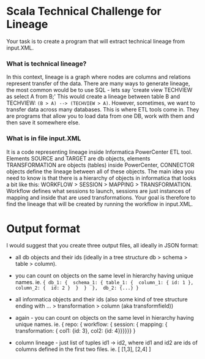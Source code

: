 # Scala Technical Challenge for Lineage
Your task is to create a program that will extract technical lineage from input.XML.

### What is technical lineage?
In this context, lineage is a graph where nodes are columns and relations represent 
transfer of the data. There are many ways to generate lineage, 
the most common would be to use SQL - 
lets say 'create view TECHVIEW as select A from B;' This would create a lineage between 
table B and TECHVIEW: `(B > A) --> (TECHVIEW > A)`.
However, sometimes, we want to transfer data across many databases. This is where ETL tools come in. 
They are programs that allow you to load data from one DB, work with them and then save it somewhere else.

### What is in file input.XML
It is a code representing lineage inside Informatica PowerCenter ETL tool. 
Elements SOURCE and TARGET are db objects, elements TRANSFORMATION are objects (tables) 
inside PowerCenter, CONNECTOR objects define the lineage between all of these objects.
The main idea you need to know is that there is a hierarchy of objects in informatica 
that looks a bit like this: 
WORKFLOW > SESSION > MAPPING > TRANSFORMATION.
Workflow defines what sessions to launch, sessions are just instances of mapping 
and inside that are used transformations.
Your goal is therefore to find the lineage that will be created by running the workflow in input.XML.


# Output format
I would suggest that you create three output files, all ideally in JSON format:
- all db objects and their ids (ideally in a tree structure db > schema > table > column). 
- you can count on objects on the same level in hierarchy having unique names.
  ie. `{
    db_1: { 
     schema_1: {
      table_1: { 
       column_1: {
         id: 1 },
       column_2: { 
         id: 2
         } 
       } 
     } 
   }, 
    db_2: {...} }`

- all informatica objects and their ids (also some kind of tree structure ending 
with ... > transformation > column (aka transformfield))

- again - you can count on objects on the same level in hierarchy having unique names. ie. {
  repo: { workflow: { session: { mapping: { transformation: { col1: {id: 3}, col2: {id: 4}}}}}} }

- column lineage - just list of tuples id1 -> id2, where id1 and id2 are ids of columns defined 
in the first two files.
  ie. [ [1,3], [2,4] ]
